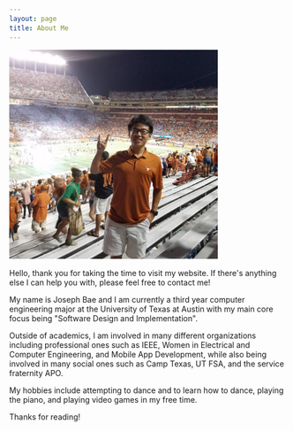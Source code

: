 ```yaml
---
layout: page
title: About Me
---
```


<img src="/files/UT%2050-47.jpg" alt="UTvsND 2016 50-47" style="width:75%;text-align:center;margin: auto;">


<p class="message">
  Hello, thank you for taking the time to visit my website. If there's anything else I can help you with, please feel free to contact me!
</p>

My name is Joseph Bae and I am currently a third year computer engineering 
major at the University of Texas at Austin with my main core focus being 
"Software Design and Implementation".

Outside of academics, I am involved in many different organizations including professional ones such as IEEE, Women in Electrical and Computer Engineering, 
and Mobile App Development, while also being involved in many social ones such as Camp Texas, UT FSA, and the service fraternity APO.

My hobbies include attempting to dance and to learn how to dance, playing the piano, and playing video games in my free time. 

Thanks for reading!
